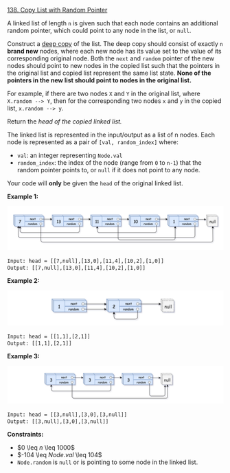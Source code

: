 ﻿[138. Copy List with Random Pointer](https://leetcode.com/problems/copy-list-with-random-pointer/)

A linked list of length `n` is given such that each node contains an additional random pointer, which could point to any node in the list, or `null`.

Construct a [deep copy](https://en.wikipedia.org/wiki/Object_copying#Deep_copy) of the list. The deep copy should consist of exactly `n` __brand new__ nodes, where each new node has its value set to the value of its corresponding original node. Both the `next` and `random` pointer of the new nodes should point to new nodes in the copied list such that the pointers in the original list and copied list represent the same list state. __None of the pointers in the new list should point to nodes in the original list.__

For example, if there are two nodes `X` and `Y` in the original list, where `X.random --> Y`, then for the corresponding two nodes `x` and `y` in the copied list, `x.random --> y`.

Return the _head of the copied linked list._

The linked list is represented in the input/output as a list of n nodes. Each node is represented as a pair of `[val, random_index]` where:

- `val`: an integer representing `Node.val`
- `random_index`: the index of the node (range from `0` to `n-1`) that the random pointer points to, or `null` if it does not point to any node.

Your code will __only__ be given the `head` of the original linked list.

__Example 1:__

![image](./../../images/138-copy-list-with-random-pointer-1.png)

    Input: head = [[7,null],[13,0],[11,4],[10,2],[1,0]]
    Output: [[7,null],[13,0],[11,4],[10,2],[1,0]]

__Example 2:__

![image](./../../images/138-copy-list-with-random-pointer-2.png)

    Input: head = [[1,1],[2,1]]
    Output: [[1,1],[2,1]]

__Example 3:__

![image](./../../images/138-copy-list-with-random-pointer-3.png)

    Input: head = [[3,null],[3,0],[3,null]]
    Output: [[3,null],[3,0],[3,null]]

__Constraints:__

- $0 \leq $`n`$ \leq 1000$
- $-104 \leq $`Node.val`$ \leq 104$
- `Node.random` is `null` or is pointing to some node in the linked list.

